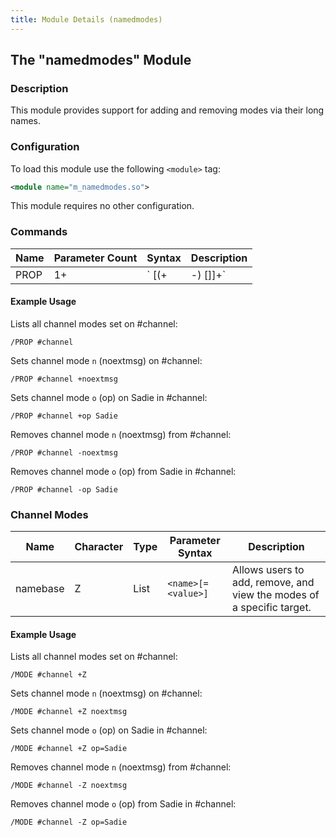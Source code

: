```yaml
---
title: Module Details (namedmodes)
---
```


## The "namedmodes" Module

### Description

This module provides support for adding and removing modes via their long names.

### Configuration

To load this module use the following `<module>` tag:

```xml
<module name="m_namedmodes.so">
```

This module requires no other configuration.

### Commands

Name | Parameter Count | Syntax                              | Description
---- | --------------- | ----------------------------------- | -----------
PROP | 1+              | `<target> [(+|-)<name> [<value>]]+` | Allows users to add, remove, and view the modes of a specific target.

#### Example Usage

Lists all channel modes set on #channel:

```plaintext
/PROP #channel
```

Sets channel mode `n` (noextmsg) on #channel:

```plaintext
/PROP #channel +noextmsg
```

Sets channel mode `o` (op) on Sadie in #channel:

```plaintext
/PROP #channel +op Sadie
```

Removes channel mode `n` (noextmsg) from #channel:

```plaintext
/PROP #channel -noextmsg
```

Removes channel mode `o` (op) from Sadie in #channel:

```plaintext
/PROP #channel -op Sadie
```

### Channel Modes

Name     | Character | Type | Parameter Syntax   | Description
-------- | --------- | ---- | ------------------ | -----------
namebase | Z         | List | `<name>[=<value>]` | Allows users to add, remove, and view the modes of a specific target.

#### Example Usage

Lists all channel modes set on #channel:

```plaintext
/MODE #channel +Z
```

Sets channel mode `n` (noextmsg) on #channel:

```plaintext
/MODE #channel +Z noextmsg
```

Sets channel mode `o` (op) on Sadie in #channel:

```plaintext
/MODE #channel +Z op=Sadie
```

Removes channel mode `n` (noextmsg) from #channel:

```plaintext
/MODE #channel -Z noextmsg
```

Removes channel mode `o` (op) from Sadie in #channel:

```plaintext
/MODE #channel -Z op=Sadie
```
